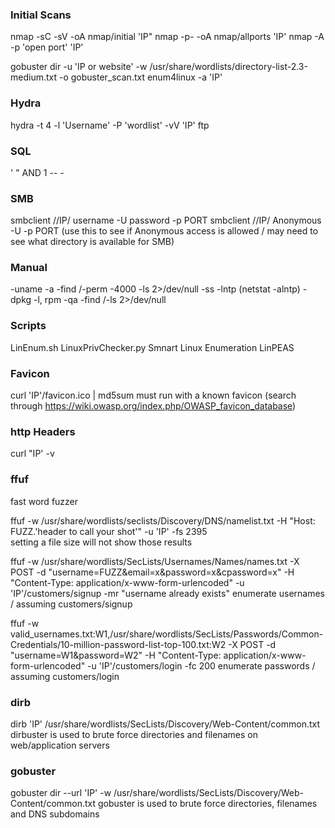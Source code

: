 ### Initial Scans

nmap -sC -sV -oA nmap/initial 'IP"
nmap -p- -oA nmap/allports 'IP'
nmap -A -p 'open port' 'IP'

gobuster dir -u 'IP or website'  -w /usr/share/wordlists/directory-list-2.3-medium.txt -o gobuster_scan.txt
enum4linux -a 'IP'

### Hydra

hydra -t 4 -l 'Username' -P 'wordlist' -vV 'IP' ftp

### SQL

' " AND 1 -- -

### SMB

smbclient //IP/ username -U password -p PORT
smbclient //IP/ Anonymous -U -p PORT     (use this to see if Anonymous access is allowed / may need to see what directory is available for SMB)

### Manual

-uname -a
-find /-perm -4000 -ls 2>/dev/null
-ss -lntp (netstat -alntp)
-dpkg -l, rpm -qa
-find /-ls 2>/dev/null

### Scripts

LinEnum.sh
LinuxPrivChecker.py
Smnart Linux Enumeration
LinPEAS

### Favicon

curl 'IP'/favicon.ico | md5sum
must run with a known favicon
(search through <https://wiki.owasp.org/index.php/OWASP_favicon_database>)

### http Headers

curl "IP' -v

### ffuf

fast word fuzzer

ffuf -w /usr/share/wordlists/seclists/Discovery/DNS/namelist.txt -H "Host: FUZZ.'header to call your shot'" -u 'IP' -fs 2395  
setting a file size will not show those results

ffuf -w /usr/share/wordlists/SecLists/Usernames/Names/names.txt -X POST -d "username=FUZZ&email=x&password=x&cpassword=x" -H "Content-Type: application/x-www-form-urlencoded" -u 'IP'/customers/signup -mr "username already exists"
enumerate usernames / assuming customers/signup

ffuf -w valid_usernames.txt:W1,/usr/share/wordlists/SecLists/Passwords/Common-Credentials/10-million-password-list-top-100.txt:W2 -X POST -d "username=W1&password=W2" -H "Content-Type: application/x-www-form-urlencoded" -u 'IP'/customers/login -fc 200
enumerate passwords / assuming customers/login

### dirb

dirb 'IP' /usr/share/wordlists/SecLists/Discovery/Web-Content/common.txt
dirbuster is used to brute force directories and filenames on web/application servers

### gobuster

gobuster dir --url 'IP' -w /usr/share/wordlists/SecLists/Discovery/Web-Content/common.txt
gobuster is used to brute force directories, filenames and DNS subdomains